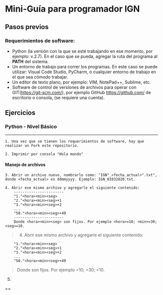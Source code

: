 # Mini-Guía para programador IGN

## Pasos previos
### Requerimientos de software:
* Python (la versión con la que se esté trabajando en ese momento, por ejemplo: v.2.7). En el caso que se pueda, agregar la ruta del programa al **PATH** del sistema. 
* Un entorno de trabajo para correr los programas. En este caso se puede utilizar: Visual Code Studio, PyCharm, o cualquier entorno de trabajo en el que sea cómodo trabajar.
* Un editor de texto plano, por ejemplo: VIM, NotePad++, Sublime, etc.
* Software de control de versiones de archivos para operar con GIT(https://git-scm.com/), por ejemplo GitHub https://github.com/ de escritorio o consola, (se requiere una cuenta).

## Ejercicios

### Python - Nivel Básico
-------------------------
```
1. Una vez que se tienen los requerimientos de software, hay que realizar un Fork este repositorio.
```
```
2. Imprimir por consola "Hola mundo"
```

#### Manejo de archivos
```
3. Abrir un archivo nuevo, nombrarlo como: "IGN"_<fecha_actual>".txt", donde <fecha_actual> es ddmmyyyy. Ejemplo: IGN_01032020.txt.
```
```
4. Abrir ese mismo archivo y agregarle el siguiente contenido:
	-----------------------
	"1."<hora><min><seg>
	"2."<hora><min><seg>+1
	"3."<hora><min><seg>+2
	...
	"50."<hora><min><seg>+49
	-----------------------
	Donde <hora><min><seg> son fijos. Por ejemplo <hora>=10; <min>=30; <seg>=10.
```
>4. Abrir ese mismo archivo y agregarle el siguiente contenido:

```
	"1."<hora><min><seg>
	"2."<hora><min><seg>+1
	"3."<hora><min><seg>+2
	...
	"50."<hora><min><seg>+49
```
>	Donde <hora><min><seg> son fijos. Por ejemplo <hora>=10; <min>=30; <seg>=10.

5.
==